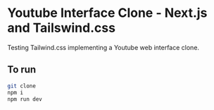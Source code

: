 # Youtube Interface Clone - Next.js and Tailswind.css

Testing Tailwind.css implementing a Youtube web interface clone.

## To run

```bash
git clone
npm i
npm run dev
```